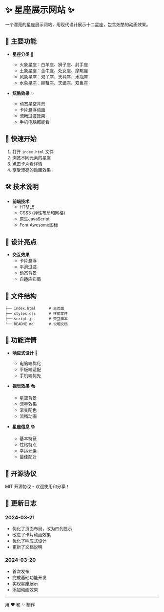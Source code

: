 # ✨ 星座展示网站 ✨

一个漂亮的星座展示网站，用现代设计展示十二星座，包含炫酷的动画效果。

## 🌟 主要功能

- **星座分类** 🎯
  - 火象星座：白羊座、狮子座、射手座
  - 土象星座：金牛座、处女座、摩羯座
  - 风象星座：双子座、天秤座、水瓶座
  - 水象星座：巨蟹座、天蝎座、双鱼座

- **炫酷效果** ✨
  - 动态星空背景
  - 卡片悬浮动画
  - 流畅过渡效果
  - 手机电脑都能看

## 🚀 快速开始

1. 打开 `index.html` 文件
2. 浏览不同元素的星座
3. 点击卡片看详情
4. 享受漂亮的动画效果！

## 🛠️ 技术说明

- **前端技术**
  - HTML5
  - CSS3 (弹性布局和网格)
  - 原生JavaScript
  - Font Awesome图标

## 🎨 设计亮点

- **交互效果**
  - 卡片悬浮
  - 平滑过渡
  - 动态背景
  - 自适应布局

## 📁 文件结构

```
├── index.html      # 主页面
├── styles.css      # 样式文件
├── script.js       # 交互脚本
└── README.md       # 说明文档
```

## 🌈 功能详情

- **响应式设计** 📱
  - 电脑端优化
  - 平板端适配
  - 手机端优先

- **视觉效果** 🎭
  - 星空背景
  - 流星效果
  - 渐变配色
  - 流畅动画

- **星座信息** 📚
  - 基本特征
  - 性格特点
  - 幸运元素
  - 最佳配对

## 📜 开源协议

MIT 开源协议 - 欢迎使用和分享！

## 🔄 更新日志

### 2024-03-21
- 优化了页面布局，改为四列显示
- 改进了卡片动画效果
- 优化了响应式设计
- 更新了文档说明

### 2024-03-20
- 首次发布
- 完成基础功能开发
- 实现星座展示
- 添加动画效果

---

用 ❤️ 和 ✨ 制作 